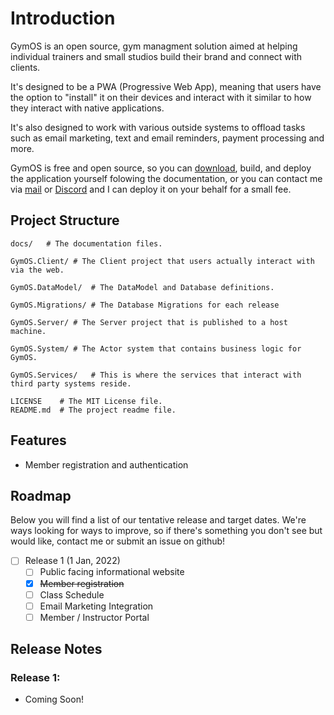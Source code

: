 # Introduction

GymOS is an open source, gym managment solution aimed at helping individual trainers and small studios build their brand and connect with clients. 

It's designed to be a PWA (Progressive Web App), meaning that users have the option to "install" it on their devices and interact with it similar to how they interact with native applications.

It's also designed to work with various outside systems to offload tasks such as email marketing, text and email reminders, payment processing and more.

GymOS is free and open source, so you can [download](https://github.com/KMWilliams-Dev/GymOS/releases), build, and deploy the application yourself folowing the documentation, or you can contact me via [mail](mailto:kevin.williams@kevinwilliams.dev) or [Discord](https://discord.gg/22ZaTAZP45) and I can deploy it on your behalf for a small fee.

## Project Structure

    docs/   # The documentation files.

    GymOS.Client/ # The Client project that users actually interact with via the web.

    GymOS.DataModel/  # The DataModel and Database definitions.

    GymOS.Migrations/ # The Database Migrations for each release

    GymOS.Server/ # The Server project that is published to a host machine.

    GymOS.System/ # The Actor system that contains business logic for GymOS.
    
    GymOS.Services/   # This is where the services that interact with third party systems reside.

    LICENSE    # The MIT License file.
    README.md  # The project readme file.

## Features

- Member registration and authentication

## Roadmap

Below you will find a list of our tentative release and target dates. We're 
ways looking for ways to improve, so if there's something you don't see but would
like, contact me or submit an issue on github!

- [ ] Release 1 (1 Jan, 2022)
    - [ ] Public facing informational website
    - [x] <del>Member registration</del>
    - [ ] Class Schedule
    - [ ] Email Marketing Integration
    - [ ] Member / Instructor Portal

## Release Notes

### Release 1:
- Coming Soon!